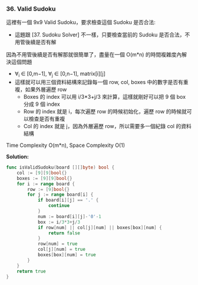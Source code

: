 ### 36. Valid Sudoku

這裡有一個 9x9 Valid Sudoku，要求檢查這個 Sudoku 是否合法:
-   這題跟 [37. Sudoku Solver] 不一樣，只要檢查當前的 Sudoku 是否合法，不用管後續是否有解

因為不用管後續是否有解那就很簡單了，盡量在一個 O(m*n) 的時間複雜度內解決這個問題
-   ∀<sub>i</sub> ∈ [0,m−1], ∀<sub>j</sub> ∈ [0,n−1], matrix[i][j]
-   這樣就可以用三個資料結構來記錄每一個 row, col, boxes 中的數字是否有重複，如果外層遍歷 row
    -   Boxes 的 index 可以用 i/3*3+j/3 來計算，這樣就剛好可以把 9 個 box 分成 9 個 index
    -   Row 的 index 就是 i，每次遍歷 row 的時候初始化，遍歷 row 的時候就可以檢查是否有重複
    -   Col 的 index 就是 j，因為外層遍歷 row，所以需要多一個紀錄 col 的資料結構

Time Complexity O(m*n), Space Complexity O(1)

**Solution:**
```go
func isValidSudoku(board [][]byte) bool {
    col := [9][9]bool{}
    boxes := [9][9]bool{}
    for i := range board {
        row := [9]bool{}
        for j := range board[i] {
            if board[i][j] == '.' {
                continue
            }
            num := board[i][j]-'0'-1
            box := i/3*3+j/3
            if row[num] || col[j][num] || boxes[box][num] {
                return false
            }
            row[num] = true
            col[j][num] = true
            boxes[box][num] = true
        }
    }
    return true
}
```

[36. Valid Sudoku]: https://leetcode.com/problems/valid-sudoku/